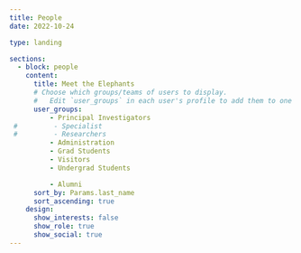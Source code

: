 ```yaml
---
title: People
date: 2022-10-24

type: landing

sections:
  - block: people
    content:
      title: Meet the Elephants
      # Choose which groups/teams of users to display.
      #   Edit `user_groups` in each user's profile to add them to one or more of these groups.
      user_groups:
          - Principal Investigators
 #         - Specialist
 #         - Researchers
          - Administration
          - Grad Students
          - Visitors
          - Undergrad Students

          - Alumni
      sort_by: Params.last_name
      sort_ascending: true
    design:
      show_interests: false
      show_role: true
      show_social: true
---
```

